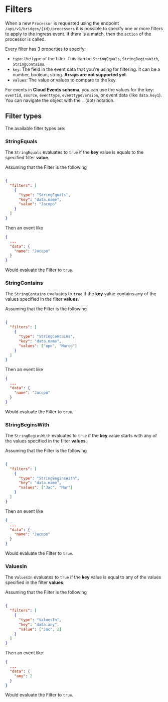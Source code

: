 # Filters

When a new `Processor` is requested using the endpoint `/api/v1/bridges/{id}/processors` it is possible to specify one or more filters to apply to the ingress event. If there is a match, then the `action` of the processor is called. 

Every filter has 3 properties to specify: 

- `type`: the type of the filter. This can be `StringEquals`, `StringBeginsWith`, `StringContains`.
- `key`: The field in the event data that you're using for filtering. It can be a number, boolean, string. **Arrays are not supported yet**.
- `values`: The value or values to compare to the key.

For events in **Cloud Events schema**, you can use the values for the key: `eventid`, `source`, `eventtype`, `eventtypeversion`, or event data (like `data.key1`). You can navigate the object with the `.` (dot) notation.

## Filter types

The available filter types are: 

### StringEquals

The `StringEquals` evaluates to `true` if the **key** value is equals to the specified filter **value**. 

Assuming that the Filter is the following 

```json

{
  "filters": [
    {
      "type": "StringEquals", 
      "key": "data.name",
      "value": "Jacopo"
    }
  ]
}
```

Then an event like 
```json
{
  ...
  "data": {
    "name": "Jacopo"
  }
}
```

Would evaluate the Filter to `true`.

### StringContains

The `StringContains` evaluates to `true` if the **key** value contains any of the values specified in the filter **values**.

Assuming that the Filter is the following

```json

{
  "filters": [
    {
      "type": "StringContains", 
      "key": "data.name",
      "values": ["opo", "Marco"]
    }
  ]
}
```

Then an event like
```json
{
  ...
  "data": {
    "name": "Jacopo"
  }
}
```

Would evaluate the Filter to `true`.

### StringBeginsWith

The `StringBeginsWith` evaluates to `true` if the **key** value starts with any of the values specified in the filter **values**.

Assuming that the Filter is the following

```json

{
  "filters": [
    {
      "type": "StringBeginsWith", 
      "key": "data.name",
      "values": ["Jac", "Mar"]
    }
  ]
}
```

Then an event like
```json
{
  ...
  "data": {
    "name": "Jacopo"
  }
}
```

Would evaluate the Filter to `true`.

### ValuesIn

The `ValuesIn` evaluates to `true` if the **key** value is equal to any of the values specified in the filter **values**.

Assuming that the Filter is the following

```json

{
  "filters": [
    {
      "type": "ValuesIn", 
      "key": "data.any",
      "value": ["Jac", 2]
    }
  ]
}
```

Then an event like
```json
{
  ...
  "data": {
    "any": 2
  }
}
```

Would evaluate the Filter to `true`.


